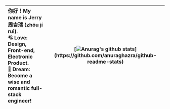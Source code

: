 
| 你好！My name is Jerry 周吉瑞 (zhōu jí ruì).<br />:cupid: Love:<br />Design, Front-end, Electronic Product.<br />:rocket: Dream:<br />Become a wise and romantic full-stack engineer! | [![Anurag's github stats](https://github-readme-stats.vercel.app/api?username=JERRY-Z-J-R&title_color=000000&text_color=000000&icon_color=F2155F&bg_color=FFFFFF&show_icons=true&include_all_commits=true&count_private=true&hide_border=true")](https://github.com/anuraghazra/github-readme-stats) |
| :----------------------------------------------------------- | ------------------------------------------------------------ |
